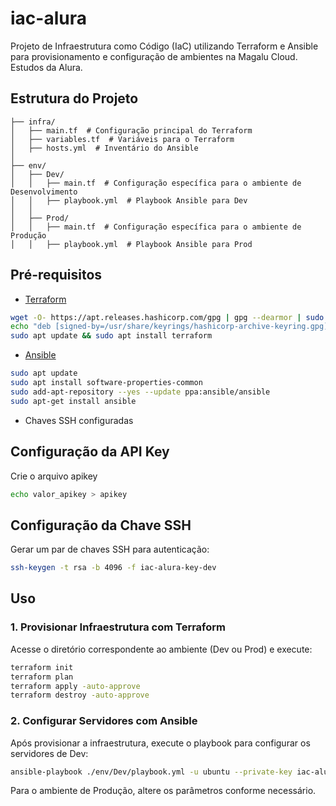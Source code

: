 # iac-alura

Projeto de Infraestrutura como Código (IaC) utilizando Terraform e Ansible para provisionamento e configuração de ambientes na Magalu Cloud. Estudos da Alura.

## Estrutura do Projeto

```
├── infra/
│   ├── main.tf  # Configuração principal do Terraform
│   ├── variables.tf  # Variáveis para o Terraform
│   ├── hosts.yml  # Inventário do Ansible
│
├── env/
│   ├── Dev/
│   │   ├── main.tf  # Configuração específica para o ambiente de Desenvolvimento
│   │   ├── playbook.yml  # Playbook Ansible para Dev
│   │
│   ├── Prod/
│   │   ├── main.tf  # Configuração específica para o ambiente de Produção
│   │   ├── playbook.yml  # Playbook Ansible para Prod
```

## Pré-requisitos

- [Terraform](https://developer.hashicorp.com/terraform/downloads)

```sh
wget -O- https://apt.releases.hashicorp.com/gpg | gpg --dearmor | sudo tee /usr/share/keyrings/hashicorp-archive-keyring.gpg
echo "deb [signed-by=/usr/share/keyrings/hashicorp-archive-keyring.gpg] https://apt.releases.hashicorp.com $(lsb_release -cs) main" | sudo tee /etc/apt/sources.list.d/hashicorp.list
sudo apt update && sudo apt install terraform
```

- [Ansible](https://docs.ansible.com/ansible/latest/installation_guide/intro_installation.html)

```sh
sudo apt update
sudo apt install software-properties-common
sudo add-apt-repository --yes --update ppa:ansible/ansible
sudo apt-get install ansible
```

- Chaves SSH configuradas

## Configuração da API Key

Crie o arquivo apikey

```sh
echo valor_apikey > apikey
```

## Configuração da Chave SSH

Gerar um par de chaves SSH para autenticação:

```sh
ssh-keygen -t rsa -b 4096 -f iac-alura-key-dev
```

## Uso

### 1. Provisionar Infraestrutura com Terraform

Acesse o diretório correspondente ao ambiente (Dev ou Prod) e execute:

```sh
terraform init
terraform plan
terraform apply -auto-approve
terraform destroy -auto-approve
```

### 2. Configurar Servidores com Ansible

Após provisionar a infraestrutura, execute o playbook para configurar os servidores de Dev:

```sh
ansible-playbook ./env/Dev/playbook.yml -u ubuntu --private-key iac-alura-key-dev -i ./infra/hosts.yml
```

Para o ambiente de Produção, altere os parâmetros conforme necessário.
